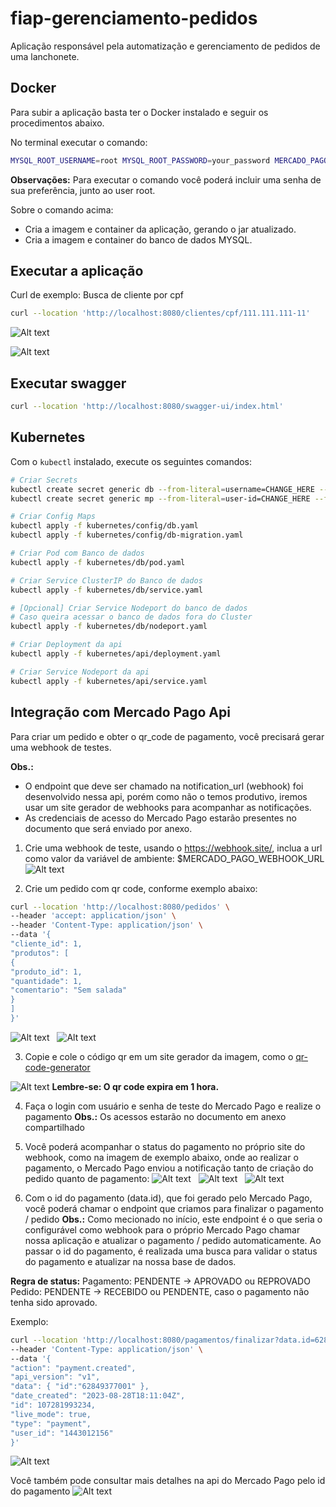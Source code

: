 # fiap-gerenciamento-pedidos

Aplicação responsável pela automatização e gerenciamento de pedidos de uma lanchonete.

## Docker
Para subir a aplicação basta ter o Docker instalado e seguir os procedimentos abaixo.

No terminal executar o comando:
```sh
MYSQL_ROOT_USERNAME=root MYSQL_ROOT_PASSWORD=your_password MERCADO_PAGO_USER_ID=user_id_mercado_pago MERCADO_PAGO_EXTERNAL_ID=external_id_mercado_pago MERCADO_PAGO_TOKEN=mercado_pago_token MERCADO_PAGO_WEBHOOK_URL=webhook_url docker-compose up --build
```
**Observações:**
Para executar o comando você poderá incluir uma senha de sua preferência, junto ao user root.

Sobre o comando acima:
- Cria a imagem e container da aplicação, gerando o jar atualizado.
- Cria a imagem e container do banco de dados MYSQL.

## Executar a aplicação

Curl de exemplo: Busca de cliente por cpf
```sh
curl --location 'http://localhost:8080/clientes/cpf/111.111.111-11'
```

  ![Alt text](https://github.com/Everton91Almeida/fiap-gerenciamento-pedidos/blob/develop/docs/assets/Exemplo_imagem_banco.png?raw=true)
  
  ![Alt text](https://github.com/Everton91Almeida/fiap-gerenciamento-pedidos/blob/develop/docs/assets/Exemplo_imagem_endpoint.png?raw=true)

## Executar swagger
```sh
curl --location 'http://localhost:8080/swagger-ui/index.html'
```

## Kubernetes

Com o `kubectl` instalado, execute os seguintes comandos:

```bash
# Criar Secrets
kubectl create secret generic db --from-literal=username=CHANGE_HERE --from-literal=password=CHANGE_HERE
kubectl create secret generic mp --from-literal=user-id=CHANGE_HERE --from-literal=external-id=CHANGE_HERE --from-literal=token=CHANGE_HERE

# Criar Config Maps
kubectl apply -f kubernetes/config/db.yaml
kubectl apply -f kubernetes/config/db-migration.yaml

# Criar Pod com Banco de dados
kubectl apply -f kubernetes/db/pod.yaml

# Criar Service ClusterIP do Banco de dados
kubectl apply -f kubernetes/db/service.yaml

# [Opcional] Criar Service Nodeport do banco de dados
# Caso queira acessar o banco de dados fora do Cluster
kubectl apply -f kubernetes/db/nodeport.yaml

# Criar Deployment da api
kubectl apply -f kubernetes/api/deployment.yaml

# Criar Service Nodeport da api
kubectl apply -f kubernetes/api/service.yaml
```

## Integração com Mercado Pago Api

Para criar um pedido e obter o qr_code de pagamento, você precisará gerar uma webhook de testes.

**Obs.:** 
- O endpoint que deve ser chamado na notification_url (webhook) foi desenvolvido nessa api, porém como não o temos produtivo, iremos usar um site gerador de webhooks para acompanhar as notificações.
- As credenciais de acesso do Mercado Pago estarão presentes no documento que será enviado por anexo.

1. Crie uma webhook de teste, usando o https://webhook.site/, inclua a url como valor da variável de ambiente: $MERCADO_PAGO_WEBHOOK_URL
![Alt text](https://github.com/Everton91Almeida/fiap-gerenciamento-pedidos/assets/42806807/7d6ea464-9dbd-489c-9165-ee017e7c49ac)

2. Crie um pedido com qr code, conforme exemplo abaixo:
```sh
curl --location 'http://localhost:8080/pedidos' \
--header 'accept: application/json' \
--header 'Content-Type: application/json' \
--data '{
"cliente_id": 1,
"produtos": [
{
"produto_id": 1,
"quantidade": 1,
"comentario": "Sem salada"
}
]
}'
```

![Alt text](https://github.com/Everton91Almeida/fiap-gerenciamento-pedidos/assets/42806807/e20c41da-6340-4418-b845-fce61fc873a1)
&nbsp;
![Alt text](https://github.com/Everton91Almeida/fiap-gerenciamento-pedidos/assets/42806807/ca306308-953c-4c2a-84f9-aaa4663bfa5a)

3. Copie e cole o código qr em um site gerador da imagem, como o [qr-code-generator](https://br.qr-code-generator.com/?gclid=Cj0KCQjw9MCnBhCYARIsAB1WQVWcR0NBJ1ae95E9Tt6s80ivJgKft-fVGP3lRg2gGB2joLjIX1avA84aAsq3EALw_wcB&campaignid=11082198394&adgroupid=108043714225&cpid=77ac2822-3c22-44e6-8a6d-96789d7204a4&gad=1)

![Alt text](https://github.com/Everton91Almeida/fiap-gerenciamento-pedidos/assets/42806807/d326d98b-47e3-4e65-9b97-42fa8c92116a)
**Lembre-se: O qr code expira em 1 hora.**

4. Faça o login com usuário e senha de teste do Mercado Pago e realize o pagamento
**Obs.:** Os acessos estarão no documento em anexo compartilhado

5. Você poderá acompanhar o status do pagamento no próprio site do webhook, como na imagem de exemplo abaixo, onde ao realizar o pagamento, o Mercado Pago enviou a notificação tanto de criação do pedido quanto de pagamento:
![Alt text](https://github.com/Everton91Almeida/fiap-gerenciamento-pedidos/assets/42806807/cdc13aa8-bd08-48ee-bd43-95ae463f2952)
&nbsp;
![Alt text](https://github.com/Everton91Almeida/fiap-gerenciamento-pedidos/assets/42806807/c1049604-4981-4c81-8f1c-543a2818230c)
&nbsp;
![Alt text](https://github.com/Everton91Almeida/fiap-gerenciamento-pedidos/assets/42806807/25de04bd-742d-4d4c-a115-7255f33735f7)

6. Com o id do pagamento (data.id), que foi gerado pelo Mercado Pago, você poderá chamar o endpoint que criamos para finalizar o pagamento / pedido
**Obs.:** Como mecionado no início, este endpoint é o que seria o configurável como webhook para o próprio Mercado Pago chamar nossa aplicação e atualizar o pagamento / pedido automaticamente.
Ao passar o id do pagamento, é realizada uma busca para validar o status do pagamento e atualizar na nossa base de dados.

**Regra de status:**
Pagamento: PENDENTE -> APROVADO ou REPROVADO
Pedido: PENDENTE -> RECEBIDO ou PENDENTE, caso o pagamento não tenha sido aprovado.

Exemplo:
```sh
curl --location 'http://localhost:8080/pagamentos/finalizar?data.id=62849377001&type=payment' \
--header 'Content-Type: application/json' \
--data '{
"action": "payment.created",
"api_version": "v1",
"data": { "id":"62849377001" },
"date_created": "2023-08-28T18:11:04Z",
"id": 107281993234,
"live_mode": true,
"type": "payment",
"user_id": "1443012156"
}'
```
![Alt text](https://github.com/Everton91Almeida/fiap-gerenciamento-pedidos/assets/42806807/eecf10bf-d8fb-494c-8340-487cd428f7f0)

Você também pode consultar mais detalhes na api do Mercado Pago pelo id do pagamento
![Alt text](https://github.com/Everton91Almeida/fiap-gerenciamento-pedidos/assets/42806807/c0366b90-0497-4e8f-a39b-64722296af42)
